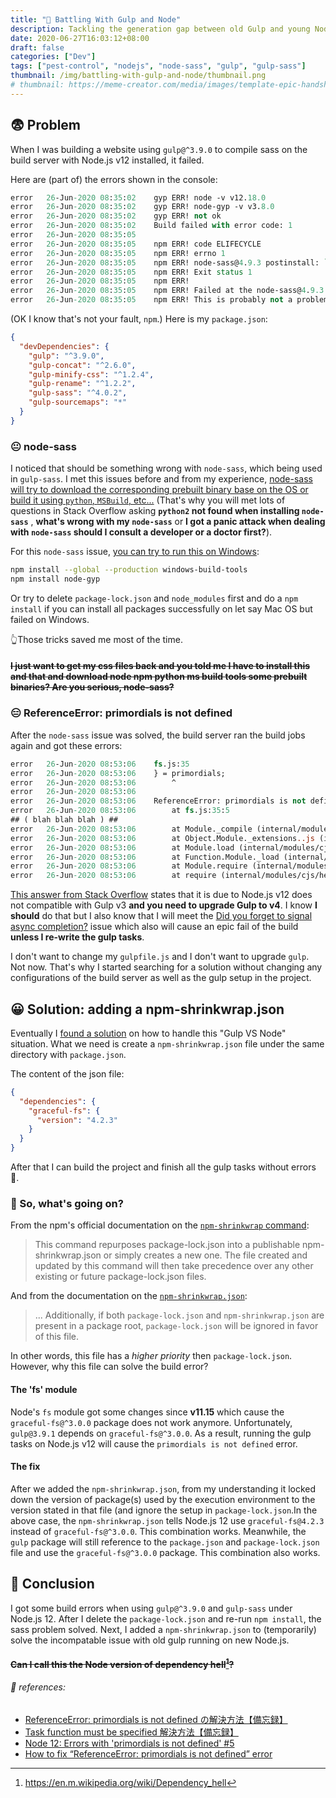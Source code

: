 ```yaml
---
title: "🐞 Battling With Gulp and Node"
description: Tackling the generation gap between old Gulp and young Node when building my website.
date: 2020-06-27T16:03:12+08:00
draft: false
categories: ["Dev"]
tags: ["pest-control", "nodejs", "node-sass", "gulp", "gulp-sass"]
thumbnail: /img/battling-with-gulp-and-node/thumbnail.png
# thumbnail: https://meme-creator.com/media/images/template-epic-handshake-3-arms.JPEG
---
```


## 😨 Problem

When I was building a website using `gulp@^3.9.0` to compile sass on the build server with Node.js v12 installed, it failed. 

Here are (part of) the errors shown in the console:

```systemverilog
error	26-Jun-2020 08:35:02	gyp ERR! node -v v12.18.0
error	26-Jun-2020 08:35:02	gyp ERR! node-gyp -v v3.8.0
error	26-Jun-2020 08:35:02	gyp ERR! not ok 
error	26-Jun-2020 08:35:02	Build failed with error code: 1
error	26-Jun-2020 08:35:05	
error	26-Jun-2020 08:35:05	npm ERR! code ELIFECYCLE
error	26-Jun-2020 08:35:05	npm ERR! errno 1
error	26-Jun-2020 08:35:05	npm ERR! node-sass@4.9.3 postinstall: `node scripts/build.js`
error	26-Jun-2020 08:35:05	npm ERR! Exit status 1
error	26-Jun-2020 08:35:05	npm ERR! 
error	26-Jun-2020 08:35:05	npm ERR! Failed at the node-sass@4.9.3 postinstall script.
error	26-Jun-2020 08:35:05	npm ERR! This is probably not a problem with npm. There is likely additional logging output above.
```

(OK I know that's not your fault, `npm`.) Here is my `package.json`:

```json
{
  "devDependencies": {
    "gulp": "^3.9.0",
    "gulp-concat": "^2.6.0",
    "gulp-minify-css": "^1.2.4",
    "gulp-rename": "^1.2.2",
    "gulp-sass": "^4.0.2",
    "gulp-sourcemaps": "*"
  }
}
```

### 😐 node-sass

I noticed that should be something wrong with `node-sass`, which being used in `gulp-sass`. I met this issues before and from my experience, [node-sass will try to download the corresponding prebuilt binary base on the OS or build it using `python`, `MSBuild`, etc...](https://stackoverflow.com/a/45807410/13742790) (That's why you will met lots of questions in Stack Overflow asking **`python2` not found when installing `node-sass`** ,  **what's wrong with my `node-sass`** or **I got a panic attack when dealing with `node-sass` should I consult a developer or a doctor first?**).

For this `node-sass` issue, [you can try to run this on Windows](https://hisk.io/how-to-fix-node-js-gyp-err-cant-find-python-executable-python-on-windows/):

```sh
npm install --global --production windows-build-tools
npm install node-gyp
```

Or try to delete `package-lock.json` and `node_modules` first and do a `npm install` if you can install all packages successfully on let say Mac OS but failed on Windows.

👆Those tricks saved me most of the time.

#### ~~I just want to get my css files back and you told me I have to install this and that and download node npm python ms build tools some prebuilt binaries? Are you serious, node-sass?~~

### 😑 ReferenceError: primordials is not defined

After the `node-sass` issue was solved, the build server ran the build jobs again and got these errors:

```systemverilog
error	26-Jun-2020 08:53:06	fs.js:35
error	26-Jun-2020 08:53:06	} = primordials;
error	26-Jun-2020 08:53:06	    ^
error	26-Jun-2020 08:53:06	
error	26-Jun-2020 08:53:06	ReferenceError: primordials is not defined
error	26-Jun-2020 08:53:06	    at fs.js:35:5
## ( blah blah blah ) ##
error	26-Jun-2020 08:53:06	    at Module._compile (internal/modules/cjs/loader.js:1138:30)
error	26-Jun-2020 08:53:06	    at Object.Module._extensions..js (internal/modules/cjs/loader.js:1158:10)
error	26-Jun-2020 08:53:06	    at Module.load (internal/modules/cjs/loader.js:986:32)
error	26-Jun-2020 08:53:06	    at Function.Module._load (internal/modules/cjs/loader.js:879:14)
error	26-Jun-2020 08:53:06	    at Module.require (internal/modules/cjs/loader.js:1026:19)
error	26-Jun-2020 08:53:06	    at require (internal/modules/cjs/helpers.js:72:18)
```

[This answer from Stack Overflow](https://stackoverflow.com/a/55926692/13742790) states that it is due to Node.js v12 does not compatible with Gulp v3 **and you need to upgrade Gulp to v4**. I know **I should** do that but I also know that I will meet the [Did you forget to signal async completion?](https://github.com/sindresorhus/del/issues/45) issue which also will cause an epic fail of the build **unless I re-write the gulp tasks**.

I don't want to change my `gulpfile.js` and I don't want to upgrade `gulp`. Not now.  That's why I started searching for a solution without changing any configurations of the build server as well as the gulp setup in the project.


## 😀 Solution: adding a npm-shrinkwrap.json

Eventually I [found a solution](https://stackoverflow.com/questions/55921442/how-to-fix-referenceerror-primordials-is-not-defined-in-node/58394828#58394828) on how to handle this "Gulp VS Node" situation. What we need is create a `npm-shrinkwrap.json` file under the same directory with `package.json`. 

The content of the json file:

```json
{
  "dependencies": {
    "graceful-fs": {
      "version": "4.2.3"
    }
  }
}
```

After that I can build the project and finish all the gulp tasks without errors 🎉. 

### 🤔 So, what's going on?

From the npm's official documentation on the [`npm-shrinkwrap` command](https://docs.npmjs.com/cli/shrinkwrap):

> This command repurposes package-lock.json into a publishable npm-shrinkwrap.json or simply creates a new one. The file created and updated by this command will then take precedence over any other existing or future package-lock.json files.

And from the documentation on the [`npm-shrinkwrap.json`](https://docs.npmjs.com/files/shrinkwrap.json):

> ... Additionally, if both `package-lock.json` and `npm-shrinkwrap.json` are present in a package root, `package-lock.json` will be ignored in favor of this file.

In other words, this file has a *higher priority* then `package-lock.json`. However, why this file can solve the build error?

#### The 'fs' module

Node's `fs` module got some changes since **v11.15** which cause the `graceful-fs@^3.0.0` package does not work anymore. Unfortunately, `gulp@3.9.1` depends on  `graceful-fs@^3.0.0`. As a result, running the gulp tasks on Node.js v12 will cause the `primordials is not defined` error.

#### The fix

After we added the `npm-shrinkwrap.json`, from my understanding it locked down the version of package(s) used by the execution environment to the version stated in that file (and ignore the setup in `package-lock.json`.In the above case, the `npm-shrinkwrap.json` tells Node.js 12 use `graceful-fs@4.2.3` instead of `graceful-fs@^3.0.0`. This combination works. Meanwhile, the `gulp` package will still reference to the `package.json` and `package-lock.json` file and use the `graceful-fs@^3.0.0` package. This combination also works.



## 🎯 Conclusion

I got some build errors when using `gulp@^3.9.0` and `gulp-sass` under Node.js 12. After I delete the `package-lock.json` and  re-run `npm install`, the sass problem solved. Next, I added a `npm-shrinkwrap.json` to (temporarily) solve the incompatable issue with old gulp running on new Node.js.

#### ~~Can I call this the Node version of **dependency hell**[^1]?~~



###### 🔗 references:

- [ReferenceError: primordials is not defined の解決方法【備忘録】](https://mejiblog.com/gulp-error/)
- [Task function must be specified 解決方法【備忘録】](https://mejiblog.com/gulpfile-change/)
- [Node 12: Errors with 'primordials is not defined' #5](https://github.com/mafintosh/prebuildify-ci/issues/5#issuecomment-550867124)
- [How to fix “ReferenceError: primordials is not defined” error](https://blog.icetutor.com/how-to-fix-referenceerror-primordials-is-not-defined-error/)

[^1]: https://en.m.wikipedia.org/wiki/Dependency_hell
